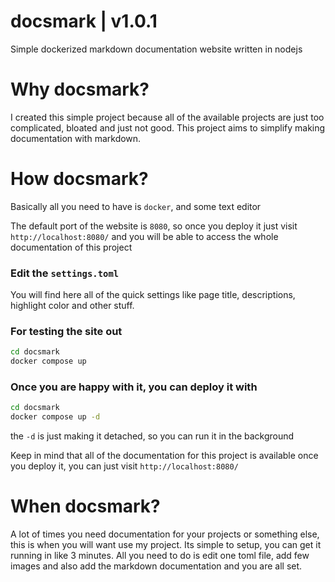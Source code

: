# docsmark | v1.0.1
Simple dockerized markdown documentation website written in nodejs



# Why docsmark?

I created this simple project because all of the available projects are just too complicated, bloated and just not good. This project aims to simplify making documentation with markdown.

# How docsmark?

Basically all you need to have is `docker`, and some text editor

The default port of the website is `8080`, so once you deploy it just visit `http://localhost:8080/` and you will be able to access the whole documentation of this project

### Edit the `settings.toml`

You will find here all of the quick settings like page title, descriptions, highlight color and other stuff.


### For testing the site out

```bash
cd docsmark
docker compose up
```

### Once you are happy with it, you can deploy it with

```bash
cd docsmark
docker compose up -d
```
the `-d` is just making it detached, so you can run it in the background


Keep in mind that all of the documentation for this project is available once you deploy it, you can just visit `http://localhost:8080/`


# When docsmark?

A lot of times you need documentation for your projects or something else, this is when you will want use my project. Its simple to setup, you can get it running in like 3 minutes. All you need to do is edit one toml file, add few images and also add the markdown documentation and you are all set.
